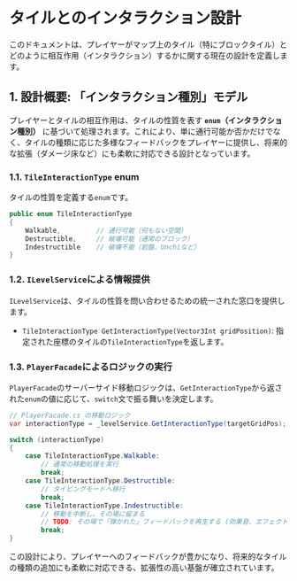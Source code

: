 # **タイルとのインタラクション設計**

このドキュメントは、プレイヤーがマップ上のタイル（特にブロックタイル）とどのように相互作用（インタラクション）するかに関する現在の設計を定義します。

## 1. 設計概要: 「インタラクション種別」モデル

プレイヤーとタイルの相互作用は、タイルの性質を表す **`enum`（インタラクション種別）** に基づいて処理されます。これにより、単に通行可能か否かだけでなく、タイルの種類に応じた多様なフィードバックをプレイヤーに提供し、将来的な拡張（ダメージ床など）にも柔軟に対応できる設計となっています。

### 1.1. `TileInteractionType` enum

タイルの性質を定義する`enum`です。

```csharp
public enum TileInteractionType
{
    Walkable,         // 通行可能（何もない空間）
    Destructible,     // 破壊可能（通常のブロック）
    Indestructible    // 破壊不能（岩盤、Unchiなど）
}
```

### 1.2. `ILevelService`による情報提供

`ILevelService`は、タイルの性質を問い合わせるための統一された窓口を提供します。

-   `TileInteractionType GetInteractionType(Vector3Int gridPosition)`: 指定された座標のタイルの`TileInteractionType`を返します。

### 1.3. `PlayerFacade`によるロジックの実行

`PlayerFacade`のサーバーサイド移動ロジックは、`GetInteractionType`から返された`enum`の値に応じて、`switch`文で振る舞いを決定します。

```csharp
// PlayerFacade.cs の移動ロジック
var interactionType = _levelService.GetInteractionType(targetGridPos);

switch (interactionType)
{
    case TileInteractionType.Walkable:
        // 通常の移動処理を実行
        break;
    case TileInteractionType.Destructible:
        // タイピングモードへ移行
        break;
    case TileInteractionType.Indestructible:
        // 移動を中断し、その場に留まる
        // TODO: その場で「弾かれた」フィードバックを再生する (効果音、エフェクト)
        break;
}
```

この設計により、プレイヤーへのフィードバックが豊かになり、将来的なタイルの種類の追加にも柔軟に対応できる、拡張性の高い基盤が確立されています。
